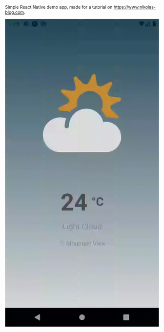 Simple React Native demo app, made for a tutorial on https://www.nikolas-blog.com.

<img src="./assets/2.gif" />
